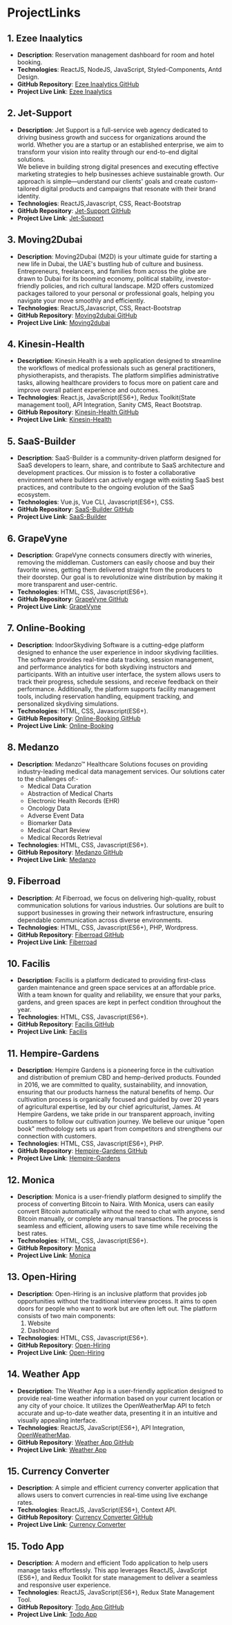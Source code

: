 # ProjectLinks

## 1. Ezee Inaalytics
- **Description**: Reservation management dashboard for room and hotel booking.
- **Technologies**: ReactJS, NodeJS, JavaScript, Styled-Components, Antd Design.
- **GitHub Repository**: [Ezee Inaalytics GitHub](https://github.com/yeshvinash/ezee-inaalytics.git)
- **Project Live Link**: [Ezee Inaalytics](https://ezee-inaalytics.netlify.app/)

## 2. Jet-Support
- **Description**: Jet Support is a full-service web agency dedicated to driving business growth and success for organizations around the world. Whether you are a startup or an established enterprise, we aim to transform your vision into reality through our end-to-end digital solutions.  
    We believe in building strong digital presences and executing effective marketing strategies to help businesses achieve sustainable growth. Our approach is simple—understand our clients' goals and create custom-tailored digital products and campaigns that resonate with their brand identity.
- **Technologies**: ReactJS,Javascript, CSS, React-Bootstrap
- **GitHub Repository**: [Jet-Support GitHub](https://github.com/yeshvinash/Jet-Support.git)
- **Project Live Link**: [Jet-Support](https://jet-support-wos.web.app/)

## 3. Moving2Dubai
- **Description**: Moving2Dubai (M2D) is your ultimate guide for starting a new life in Dubai, the UAE's bustling hub of culture and business. Entrepreneurs, freelancers, and families from across the globe are drawn to Dubai for its booming economy, political stability, investor-friendly policies, and rich cultural landscape. M2D offers customized packages tailored to your personal or professional goals, helping you navigate your move smoothly and efficiently.
- **Technologies**: ReactJS,Javascript, CSS, React-Bootstrap
- **GitHub Repository**: [Moving2dubai GitHub](https://github.com/yourusername/moving2dubai.git)
- **Project Live Link**: [Moving2dubai](https://moving-2-dubai-wos.web.app/)

## 4. Kinesin-Health
- **Description**: Kinesin.Health is a web application designed to streamline the workflows of medical professionals such as general practitioners, physiotherapists, and therapists. The platform simplifies administrative tasks, allowing healthcare providers to focus more on patient care and improve overall patient experience and outcomes.
- **Technologies**: React.js, JavaScript(ES6+), Redux Toolkit(State management tool), API Integration, Sanity CMS, React Bootstrap.
- **GitHub Repository**: [Kinesin-Health GitHub](https://github.com/yeshvinash/Kinesin-Health.git)
- **Project Live Link**: [Kinesin-Health](https://dev.kinesin.health/)
  
## 5. SaaS-Builder
- **Description**: SaaS-Builder is a community-driven platform designed for SaaS developers to learn, share, and contribute to SaaS architecture and development practices. Our mission is to foster a collaborative environment where builders can actively engage with existing SaaS best practices, and contribute to the ongoing evolution of the SaaS ecosystem.
- **Technologies**: Vue.js, Vue CLI, Javascript(ES6+), CSS.
- **GitHub Repository**: [SaaS-Builder GitHub](https://github.com/yeshvinash/SaaS-Builder.git)
- **Project Live Link**: [SaaS-Builder](https://saas-builder-wos.web.app/)
  
## 6. GrapeVyne
- **Description**: GrapeVyne connects consumers directly with wineries, removing the middleman. Customers can easily choose and buy their favorite wines, getting them delivered straight from the producers to their doorstep. Our goal is to revolutionize wine distribution by making it more transparent and user-centric.
- **Technologies**: HTML, CSS, Javascript(ES6+).
- **GitHub Repository**: [GrapeVyne GitHub](https://github.com/yeshvinash/GrapeVyne.git)
- **Project Live Link**: [GrapeVyne](https://grapevyne.com.au/index.html)

## 7. Online-Booking
- **Description**: IndoorSkydiving Software is a cutting-edge platform designed to enhance the user experience in indoor skydiving facilities. The software provides real-time data tracking, session management, and performance analytics for both skydiving instructors and participants. With an intuitive user interface, the system allows users to track their progress, schedule sessions, and receive feedback on their performance. Additionally, the platform supports facility management tools, including reservation handling, equipment tracking, and personalized skydiving simulations.
- **Technologies**: HTML, CSS, Javascript(ES6+).
- **GitHub Repository**: [Online-Booking GitHub](https://github.com/yeshvinash/Online-Booking.git)
- **Project Live Link**: [Online-Booking](https://staging.whiteorangesoftware.com/online-booking/index.html)

## 8. Medanzo
- **Description**: Medanzo™ Healthcare Solutions focuses on providing industry-leading medical data management services. Our solutions cater to the challenges of:-
   - Medical Data Curation
   - Abstraction of Medical Charts
   - Electronic Health Records (EHR)
   - Oncology Data
   - Adverse Event Data
   - Biomarker Data
   - Medical Chart Review
   - Medical Records Retrieval
- **Technologies**: HTML, CSS, Javascript(ES6+).
- **GitHub Repository**: [Medanzo GitHub](https://github.com/yeshvinash/Medanzo.git)
- **Project Live Link**: [Medanzo](https://staging.whiteorangesoftware.com/medanzo/)

## 9. Fiberroad
- **Description**: At Fiberroad, we focus on delivering high-quality, robust communication solutions for various industries. Our solutions are built to support businesses in growing their network infrastructure, ensuring dependable communication across diverse environments.
- **Technologies**: HTML, CSS, Javascript(ES6+), PHP, Wordpress.
- **GitHub Repository**: [Fiberroad GitHub](https://github.com/yeshvinash/Fiberroad.git)
- **Project Live Link**: [Fiberroad](https://fiberroad.com/)

## 10. Facilis
- **Description**: Facilis is a platform dedicated to providing first-class garden maintenance and green space services at an affordable price. With a team known for quality and reliability, we ensure that your parks, gardens, and green spaces are kept in perfect condition throughout the year.
- **Technologies**: HTML, CSS, Javascript(ES6+).
- **GitHub Repository**: [Facilis GitHub](https://staging.whiteorangesoftware.com/facilis/)
- **Project Live Link**: [Facilis](https://fiberroad.com/)

## 11. Hempire-Gardens
- **Description**: Hempire Gardens is a pioneering force in the cultivation and distribution of premium CBD and hemp-derived products. Founded in 2016, we are committed to quality, sustainability, and innovation, ensuring that our products harness the natural benefits of hemp. Our cultivation process is organically focused and guided by over 20 years of agricultural expertise, led by our chief agriculturist, James.
    At Hempire Gardens, we take pride in our transparent approach, inviting customers to follow our cultivation journey. We believe our unique "open book" methodology sets us apart from competitors and strengthens our connection with customers.
- **Technologies**: HTML, CSS, Javascript(ES6+), PHP.
- **GitHub Repository**: [Hempire-Gardens GitHub](https://github.com/yeshvinash/Hempire-Gardens.git)
- **Project Live Link**: [Hempire-Gardens](https://www.hempiregardens.com/)

## 12. Monica
- **Description**: Monica is a user-friendly platform designed to simplify the process of converting Bitcoin to Naira. With Monica, users can easily convert Bitcoin automatically without the need to chat with anyone, send Bitcoin manually, or complete any manual transactions. The process is seamless and efficient, allowing users to save time while receiving the best rates.
- **Technologies**: HTML, CSS, Javascript(ES6+).
- **GitHub Repository**: [Monica](https://github.com/yeshvinash/Monica.git)
- **Project Live Link**: [Monica](https://staging.whiteorangesoftware.com/monica/)

## 13. Open-Hiring
- **Description**: Open-Hiring is an inclusive platform that provides job opportunities without the traditional interview process. It aims to open doors for people who want to work but are often left out. The platform consists of two main components:
    1. Website
    2. Dashboard
- **Technologies**: HTML, CSS, Javascript(ES6+).
- **GitHub Repository**: [Open-Hiring](https://github.com/yeshvinash/Open-hiring.git)
- **Project Live Link**: [Open-Hiring](https://staging.whiteorangesoftware.com/open-hiring/)

## 14. Weather App
- **Description**: The Weather App is a user-friendly application designed to provide real-time weather information based on your current location or any city of your choice. It utilizes the OpenWeatherMap API to fetch accurate and up-to-date weather data, presenting it in an intuitive and visually appealing interface.
- **Technologies**: ReactJS, JavaScript(ES6+), API Integration, [OpenWeatherMap](https://openweathermap.org/api).
- **GitHub Repository**: [Weather App GitHub](https://github.com/yeshvinash/weather-app.git)
- **Project Live Link**: [Weather App](https://weath-webapp.netlify.app/)

## 15. Currency Converter
- **Description**: A simple and efficient currency converter application that allows users to convert currencies in real-time using live exchange rates. 
- **Technologies**: ReactJS, JavaScript(ES6+), Context API.
- **GitHub Repository**: [Currency Converter GitHub](https://github.com/yeshvinash/currency-converter.git)
- **Project Live Link**: [Currency Converter](https://currncy-convert.netlify.app/)

## 15. Todo App
- **Description**: A modern and efficient Todo application to help users manage tasks effortlessly. This app leverages ReactJS, JavaScript (ES6+), and Redux Toolkit for state management to deliver a seamless and responsive user experience.
- **Technologies**: ReactJS, JavaScript(ES6+), Redux State Management Tool.
- **GitHub Repository**: [Todo App GitHub](https://github.com/yeshvinash/TodoApp.git)
- **Project Live Link**: [Todo App](https://todo-softapp.netlify.app/)

  
